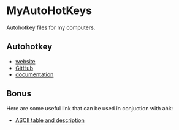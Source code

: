 # MyAutoHotKeys
Autohotkey files for my computers.

## Autohotkey
- [website](https://www.autohotkey.com/)
- [GitHub](https://github.com/AutoHotkey/AutoHotkey)
- [documentation](https://www.autohotkey.com/docs/AutoHotkey.htm)

## Bonus
Here are some useful link that can be used in conjuction with ahk:
- [ASCII table and description](http://www.asciitable.com/)
